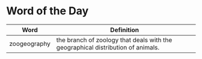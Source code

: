 # Word of the Day

|Word|Definition|
|---|---|
|zoogeography|the branch of zoology that deals with the geographical distribution of animals.|